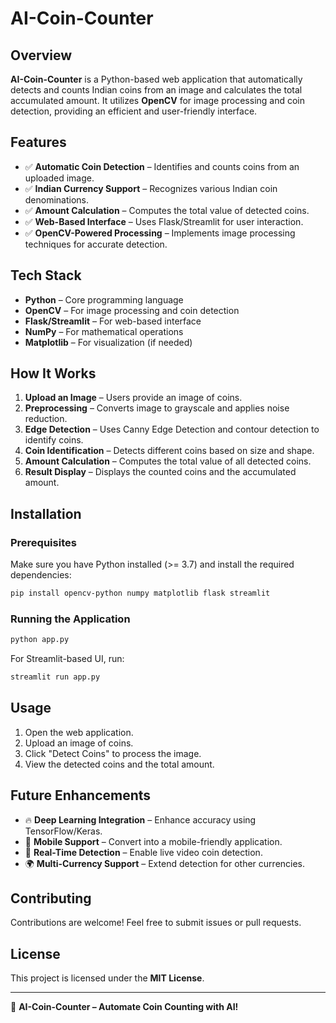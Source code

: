# AI-Coin-Counter

## Overview
**AI-Coin-Counter** is a Python-based web application that automatically detects and counts Indian coins from an image and calculates the total accumulated amount. It utilizes **OpenCV** for image processing and coin detection, providing an efficient and user-friendly interface.

## Features
- ✅ **Automatic Coin Detection** – Identifies and counts coins from an uploaded image.
- ✅ **Indian Currency Support** – Recognizes various Indian coin denominations.
- ✅ **Amount Calculation** – Computes the total value of detected coins.
- ✅ **Web-Based Interface** – Uses Flask/Streamlit for user interaction.
- ✅ **OpenCV-Powered Processing** – Implements image processing techniques for accurate detection.

## Tech Stack
- **Python** – Core programming language
- **OpenCV** – For image processing and coin detection
- **Flask/Streamlit** – For web-based interface
- **NumPy** – For mathematical operations
- **Matplotlib** – For visualization (if needed)

## How It Works
1. **Upload an Image** – Users provide an image of coins.
2. **Preprocessing** – Converts image to grayscale and applies noise reduction.
3. **Edge Detection** – Uses Canny Edge Detection and contour detection to identify coins.
4. **Coin Identification** – Detects different coins based on size and shape.
5. **Amount Calculation** – Computes the total value of all detected coins.
6. **Result Display** – Displays the counted coins and the accumulated amount.

## Installation
### Prerequisites
Make sure you have Python installed (>= 3.7) and install the required dependencies:
```bash
pip install opencv-python numpy matplotlib flask streamlit
```

### Running the Application
```bash
python app.py
```
For Streamlit-based UI, run:
```bash
streamlit run app.py
```

## Usage
1. Open the web application.
2. Upload an image of coins.
3. Click "Detect Coins" to process the image.
4. View the detected coins and the total amount.

## Future Enhancements
- 🔥 **Deep Learning Integration** – Enhance accuracy using TensorFlow/Keras.
- 📱 **Mobile Support** – Convert into a mobile-friendly application.
- 🎥 **Real-Time Detection** – Enable live video coin detection.
- 🌍 **Multi-Currency Support** – Extend detection for other currencies.

## Contributing
Contributions are welcome! Feel free to submit issues or pull requests.

## License
This project is licensed under the **MIT License**.

---
🚀 **AI-Coin-Counter – Automate Coin Counting with AI!**

